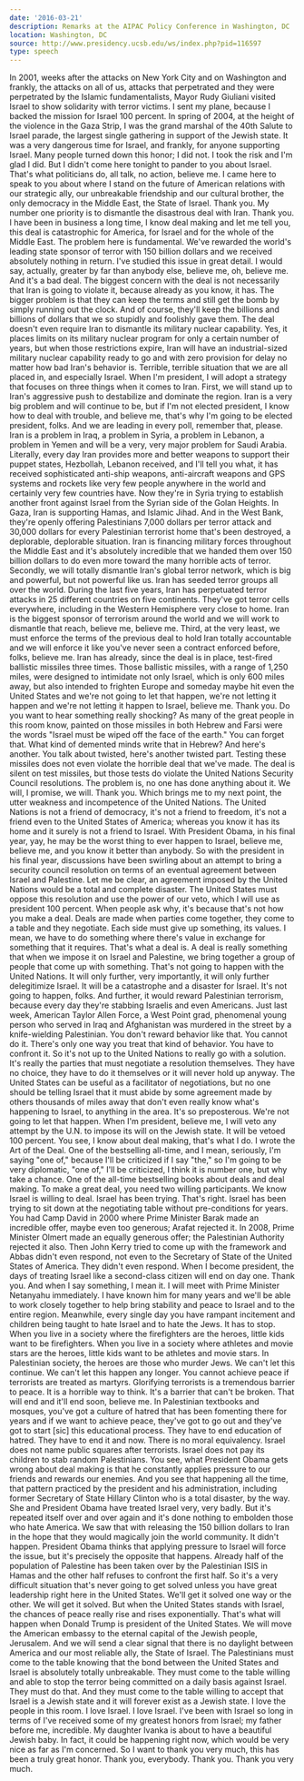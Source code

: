 ```yaml
---
date: '2016-03-21'
description: Remarks at the AIPAC Policy Conference in Washington, DC
location: Washington, DC
source: http://www.presidency.ucsb.edu/ws/index.php?pid=116597
type: speech
---
```


In 2001, weeks after the attacks on New York City and on Washington and frankly, the attacks on all of us, attacks that perpetrated and they were perpetrated by the Islamic fundamentalists, Mayor Rudy Giuliani visited Israel to show solidarity with terror victims. I sent my plane, because I backed the mission for Israel 100 percent. In spring of 2004, at the height of the violence in the Gaza Strip, I was the grand marshal of the 40th Salute to Israel parade, the largest single gathering in support of the Jewish state. It was a very dangerous time for Israel, and frankly, for anyone supporting Israel. Many people turned down this honor; I did not. I took the risk and I'm glad I did. But I didn't come here tonight to pander to you about Israel. That's what politicians do, all talk, no action, believe me. I came here to speak to you about where I stand on the future of American relations with our strategic ally, our unbreakable friendship and our cultural brother, the only democracy in the Middle East, the State of Israel. Thank you. My number one priority is to dismantle the disastrous deal with Iran. Thank you. I have been in business a long time, I know deal making and let me tell you, this deal is catastrophic for America, for Israel and for the whole of the Middle East. The problem here is fundamental. We've rewarded the world's leading state sponsor of terror with 150 billion dollars and we received absolutely nothing in return. I've studied this issue in great detail. I would say, actually, greater by far than anybody else, believe me, oh, believe me. And it's a bad deal. The biggest concern with the deal is not necessarily that Iran is going to violate it, because already as you know, it has. The bigger problem is that they can keep the terms and still get the bomb by simply running out the clock. And of course, they'll keep the billions and billions of dollars that we so stupidly and foolishly gave them. The deal doesn't even require Iran to dismantle its military nuclear capability. Yes, it places limits on its military nuclear program for only a certain number of years, but when those restrictions expire, Iran will have an industrial-sized military nuclear capability ready to go and with zero provision for delay no matter how bad Iran's behavior is. Terrible, terrible situation that we are all placed in, and especially Israel. When I'm president, I will adopt a strategy that focuses on three things when it comes to Iran. First, we will stand up to Iran's aggressive push to destabilize and dominate the region. Iran is a very big problem and will continue to be, but if I'm not elected president, I know how to deal with trouble, and believe me, that's why I'm going to be elected president, folks. And we are leading in every poll, remember that, please. Iran is a problem in Iraq, a problem in Syria, a problem in Lebanon, a problem in Yemen and will be a very, very major problem for Saudi Arabia. Literally, every day Iran provides more and better weapons to support their puppet states, Hezbollah, Lebanon received, and I'll tell you what, it has received sophisticated anti-ship weapons, anti-aircraft weapons and GPS systems and rockets like very few people anywhere in the world and certainly very few countries have. Now they're in Syria trying to establish another front against Israel from the Syrian side of the Golan Heights. In Gaza, Iran is supporting Hamas, and Islamic Jihad. And in the West Bank, they're openly offering Palestinians 7,000 dollars per terror attack and 30,000 dollars for every Palestinian terrorist home that's been destroyed, a deplorable, deplorable situation. Iran is financing military forces throughout the Middle East and it's absolutely incredible that we handed them over 150 billion dollars to do even more toward the many horrible acts of terror. Secondly, we will totally dismantle Iran's global terror network, which is big and powerful, but not powerful like us. Iran has seeded terror groups all over the world. During the last five years, Iran has perpetuated terror attacks in 25 different countries on five continents. They've got terror cells everywhere, including in the Western Hemisphere very close to home. Iran is the biggest sponsor of terrorism around the world and we will work to dismantle that reach, believe me, believe me. Third, at the very least, we must enforce the terms of the previous deal to hold Iran totally accountable and we will enforce it like you've never seen a contract enforced before, folks, believe me. Iran has already, since the deal is in place, test-fired ballistic missiles three times. Those ballistic missiles, with a range of 1,250 miles, were designed to intimidate not only Israel, which is only 600 miles away, but also intended to frighten Europe and someday maybe hit even the United States and we're not going to let that happen, we're not letting it happen and we're not letting it happen to Israel, believe me. Thank you. Do you want to hear something really shocking? As many of the great people in this room know, painted on those missiles in both Hebrew and Farsi were the words "Israel must be wiped off the face of the earth." You can forget that. What kind of demented minds write that in Hebrew? And here's another. You talk about twisted, here's another twisted part. Testing these missiles does not even violate the horrible deal that we've made. The deal is silent on test missiles, but those tests do violate the United Nations Security Council resolutions. The problem is, no one has done anything about it. We will, I promise, we will. Thank you. Which brings me to my next point, the utter weakness and incompetence of the United Nations. The United Nations is not a friend of democracy, it's not a friend to freedom, it's not a friend even to the United States of America; whereas you know it has its home and it surely is not a friend to Israel. With President Obama, in his final year, yay, he may be the worst thing to ever happen to Israel, believe me, believe me, and you know it better than anybody. So with the president in his final year, discussions have been swirling about an attempt to bring a security council resolution on terms of an eventual agreement between Israel and Palestine. Let me be clear, an agreement imposed by the United Nations would be a total and complete disaster. The United States must oppose this resolution and use the power of our veto, which I will use as president 100 percent. When people ask why, it's because that's not how you make a deal. Deals are made when parties come together, they come to a table and they negotiate. Each side must give up something, its values. I mean, we have to do something where there's value in exchange for something that it requires. That's what a deal is. A deal is really something that when we impose it on Israel and Palestine, we bring together a group of people that come up with something. That's not going to happen with the United Nations. It will only further, very importantly, it will only further delegitimize Israel. It will be a catastrophe and a disaster for Israel. It's not going to happen, folks. And further, it would reward Palestinian terrorism, because every day they're stabbing Israelis and even Americans. Just last week, American Taylor Allen Force, a West Point grad, phenomenal young person who served in Iraq and Afghanistan was murdered in the street by a knife-wielding Palestinian. You don't reward behavior like that. You cannot do it. There's only one way you treat that kind of behavior. You have to confront it. So it's not up to the United Nations to really go with a solution. It's really the parties that must negotiate a resolution themselves. They have no choice, they have to do it themselves or it will never hold up anyway. The United States can be useful as a facilitator of negotiations, but no one should be telling Israel that it must abide by some agreement made by others thousands of miles away that don't even really know what's happening to Israel, to anything in the area. It's so preposterous. We're not going to let that happen. When I'm president, believe me, I will veto any attempt by the U.N. to impose its will on the Jewish state. It will be vetoed 100 percent. You see, I know about deal making, that's what I do. I wrote the Art of the Deal. One of the bestselling all-time, and I mean, seriously, I'm saying "one of," because I'll be criticized if I say "the," so I'm going to be very diplomatic, "one of," I'll be criticized, I think it is number one, but why take a chance. One of the all-time bestselling books about deals and deal making. To make a great deal, you need two willing participants. We know Israel is willing to deal. Israel has been trying. That's right. Israel has been trying to sit down at the negotiating table without pre-conditions for years. You had Camp David in 2000 where Prime Minister Barak made an incredible offer, maybe even too generous; Arafat rejected it. In 2008, Prime Minister Olmert made an equally generous offer; the Palestinian Authority rejected it also. Then John Kerry tried to come up with the framework and Abbas didn't even respond, not even to the Secretary of State of the United States of America. They didn't even respond. When I become president, the days of treating Israel like a second-class citizen will end on day one. Thank you. And when I say something, I mean it. I will meet with Prime Minister Netanyahu immediately. I have known him for many years and we'll be able to work closely together to help bring stability and peace to Israel and to the entire region. Meanwhile, every single day you have rampant incitement and children being taught to hate Israel and to hate the Jews. It has to stop. When you live in a society where the firefighters are the heroes, little kids want to be firefighters. When you live in a society where athletes and movie stars are the heroes, little kids want to be athletes and movie stars. In Palestinian society, the heroes are those who murder Jews. We can't let this continue. We can't let this happen any longer. You cannot achieve peace if terrorists are treated as martyrs. Glorifying terrorists is a tremendous barrier to peace. It is a horrible way to think. It's a barrier that can't be broken. That will end and it'll end soon, believe me. In Palestinian textbooks and mosques, you've got a culture of hatred that has been fomenting there for years and if we want to achieve peace, they've got to go out and they've got to start [sic] this educational process. They have to end education of hatred. They have to end it and now. There is no moral equivalency. Israel does not name public squares after terrorists. Israel does not pay its children to stab random Palestinians. You see, what President Obama gets wrong about deal making is that he constantly applies pressure to our friends and rewards our enemies. And you see that happening all the time, that pattern practiced by the president and his administration, including former Secretary of State Hillary Clinton who is a total disaster, by the way. She and President Obama have treated Israel very, very badly. But it's repeated itself over and over again and it's done nothing to embolden those who hate America. We saw that with releasing the 150 billion dollars to Iran in the hope that they would magically join the world community. It didn't happen. President Obama thinks that applying pressure to Israel will force the issue, but it's precisely the opposite that happens. Already half of the population of Palestine has been taken over by the Palestinian ISIS in Hamas and the other half refuses to confront the first half. So it's a very difficult situation that's never going to get solved unless you have great leadership right here in the United States. We'll get it solved one way or the other. We will get it solved. But when the United States stands with Israel, the chances of peace really rise and rises exponentially. That's what will happen when Donald Trump is president of the United States. We will move the American embassy to the eternal capital of the Jewish people, Jerusalem. And we will send a clear signal that there is no daylight between America and our most reliable ally, the State of Israel. The Palestinians must come to the table knowing that the bond between the United States and Israel is absolutely totally unbreakable. They must come to the table willing and able to stop the terror being committed on a daily basis against Israel. They must do that. And they must come to the table willing to accept that Israel is a Jewish state and it will forever exist as a Jewish state. I love the people in this room. I love Israel. I love Israel. I've been with Israel so long in terms of I've received some of my greatest honors from Israel; my father before me, incredible. My daughter Ivanka is about to have a beautiful Jewish baby. In fact, it could be happening right now, which would be very nice as far as I'm concerned. So I want to thank you very much, this has been a truly great honor. Thank you, everybody. Thank you. Thank you very much.